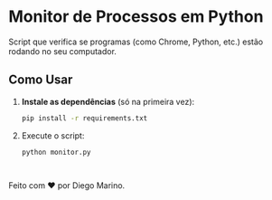 # Monitor de Processos em Python

Script que verifica se programas (como Chrome, Python, etc.) estão rodando no seu computador.

## Como Usar
1. **Instale as dependências** (só na primeira vez):
   ```bash
   pip install -r requirements.txt

2. Execute o script:
   ```bash
   python monitor.py




Feito com ❤️ por Diego Marino.